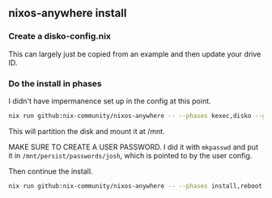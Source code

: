 ## nixos-anywhere install
### Create a disko-config.nix
This can largely just be copied from an example and then update your drive ID.

### Do the install in phases
I didn't have impermanence set up in the config at this point.
```bash
nix run github:nix-community/nixos-anywhere -- --phases kexec,disko --generate-hardware-config nixos-generate-config ./hosts/zwerg/hardware-configuration.nix --flake .#zwerg --target-host root@<ip>
```

This will partition the disk and mount it at /mnt.

MAKE SURE TO CREATE A USER PASSWORD.
I did it with `mkpasswd` and put it in `/mnt/persist/passwords/josh`, which is pointed to by the user config.

Then continue the install.
```bash
nix run github:nix-community/nixos-anywhere -- --phases install,reboot --generate-hardware-config nixos-generate-config ./hosts/zwerg/hardware-configuration.nix --flake .#zwerg --target-host root@<ip>
```
